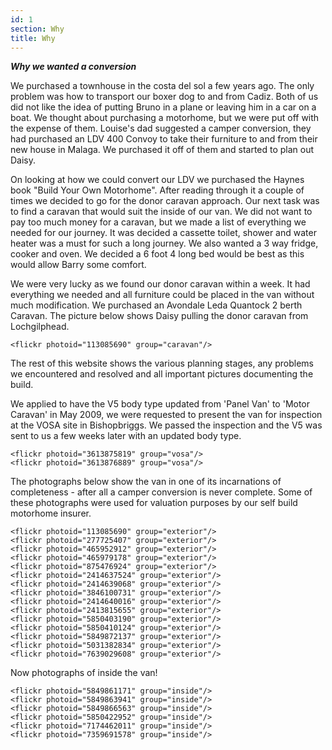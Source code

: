 ```yaml
---
id: 1
section: Why
title: Why
---
```


***Why we wanted a conversion***

We purchased a townhouse in the costa del sol a few years ago. The only problem was how to transport our boxer dog to and from Cadiz. Both of us did not like the idea of putting Bruno in a plane or leaving him in a car on a boat. We thought about purchasing a motorhome, but we were put off with the expense of them. Louise's dad suggested a camper conversion, they had purchased an LDV 400 Convoy to take their furniture to and from their new house in Malaga. We purchased it off of them and started to plan out Daisy.

On looking at how we could convert our LDV we purchased the Haynes book "Build Your Own Motorhome". After reading through it a couple of times we decided to go for the donor caravan approach. Our next task was to find a caravan that would suit the inside of our van. We did not want to pay too much money for a caravan, but we made a list of everything we needed for our journey. It was decided a cassette toilet, shower and water heater was a must for such a long journey. We also wanted a 3 way fridge, cooker and oven. We decided a 6 foot 4 long bed would be best as this would allow Barry some comfort.

We were very lucky as we found our donor caravan within a week. It had everything we needed and all furniture could be placed in the van without much modification. We purchased an Avondale Leda Quantock 2 berth Caravan. The picture below shows Daisy pulling the donor caravan from Lochgilphead.

	<flickr photoid="113085690" group="caravan"/>

The rest of this website shows the various planning stages, any problems we encountered and resolved and all important pictures documenting the build.

We applied to have the V5 body type updated from 'Panel Van' to 'Motor Caravan' in May 2009, we were requested to present the van for inspection at the VOSA site in Bishopbriggs. We passed the inspection and the V5 was sent to us a few weeks later with an updated body type. 

	<flickr photoid="3613875819" group="vosa"/>
	<flickr photoid="3613876889" group="vosa"/>

The photographs below show the van in one of its incarnations of completeness - after all a camper conversion is never complete. Some of these photographs were used for valuation purposes by our self build motorhome insurer. 

	<flickr photoid="113085690" group="exterior"/>
	<flickr photoid="277725407" group="exterior"/>
	<flickr photoid="465952912" group="exterior"/>
	<flickr photoid="465979178" group="exterior"/>
	<flickr photoid="875476924" group="exterior"/>
	<flickr photoid="2414637524" group="exterior"/>
	<flickr photoid="2414639068" group="exterior"/>
	<flickr photoid="3846100731" group="exterior"/>
	<flickr photoid="2414640016" group="exterior"/>
	<flickr photoid="2413815655" group="exterior"/>
	<flickr photoid="5850403190" group="exterior"/>
	<flickr photoid="5850410124" group="exterior"/>
	<flickr photoid="5849872137" group="exterior"/>
	<flickr photoid="5031382834" group="exterior"/>
	<flickr photoid="7639029608" group="exterior"/>

Now photographs of inside the van!

	<flickr photoid="5849861171" group="inside"/>
	<flickr photoid="5849863941" group="inside"/>
	<flickr photoid="5849866563" group="inside"/>
	<flickr photoid="5850422952" group="inside"/>
	<flickr photoid="7174462011" group="inside"/>
	<flickr photoid="7359691578" group="inside"/>